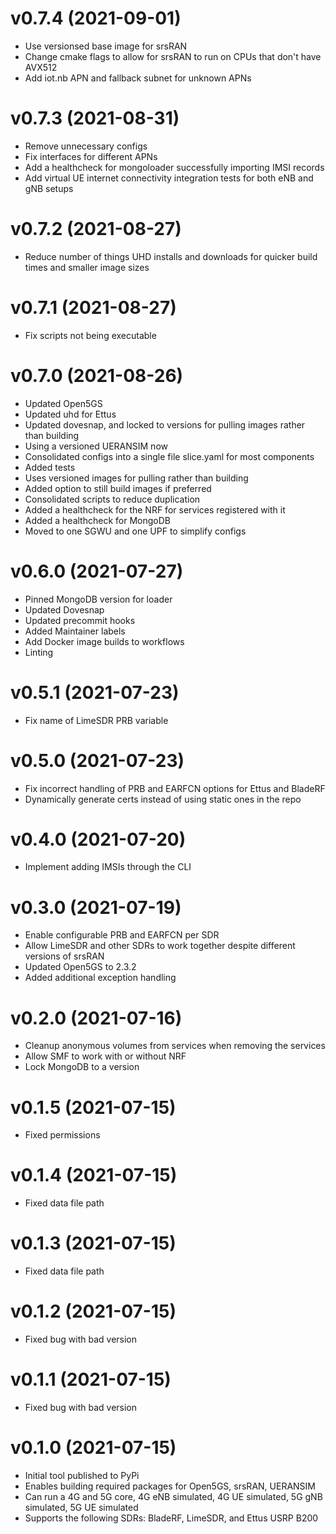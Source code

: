 # v0.7.4 (2021-09-01)

* Use versionsed base image for srsRAN
* Change cmake flags to allow for srsRAN to run on CPUs that don't have AVX512
* Add iot.nb APN and fallback subnet for unknown APNs

# v0.7.3 (2021-08-31)

* Remove unnecessary configs
* Fix interfaces for different APNs
* Add a healthcheck for mongoloader successfully importing IMSI records
* Add virtual UE internet connectivity integration tests for both eNB and gNB setups

# v0.7.2 (2021-08-27)

* Reduce number of things UHD installs and downloads for quicker build times and smaller image sizes

# v0.7.1 (2021-08-27)

* Fix scripts not being executable

# v0.7.0 (2021-08-26)

* Updated Open5GS
* Updated uhd for Ettus
* Updated dovesnap, and locked to versions for pulling images rather than building
* Using a versioned UERANSIM now
* Consolidated configs into a single file slice.yaml for most components
* Added tests
* Uses versioned images for pulling rather than building
* Added option to still build images if preferred
* Consolidated scripts to reduce duplication
* Added a healthcheck for the NRF for services registered with it
* Added a healthcheck for MongoDB
* Moved to one SGWU and one UPF to simplify configs

# v0.6.0 (2021-07-27)

* Pinned MongoDB version for loader
* Updated Dovesnap
* Updated precommit hooks
* Added Maintainer labels
* Add Docker image builds to workflows
* Linting

# v0.5.1 (2021-07-23)

* Fix name of LimeSDR PRB variable

# v0.5.0 (2021-07-23)

* Fix incorrect handling of PRB and EARFCN options for Ettus and BladeRF
* Dynamically generate certs instead of using static ones in the repo

# v0.4.0 (2021-07-20)

* Implement adding IMSIs through the CLI

# v0.3.0 (2021-07-19)

* Enable configurable PRB and EARFCN per SDR
* Allow LimeSDR and other SDRs to work together despite different versions of srsRAN
* Updated Open5GS to 2.3.2
* Added additional exception handling

# v0.2.0 (2021-07-16)

* Cleanup anonymous volumes from services when removing the services
* Allow SMF to work with or without NRF
* Lock MongoDB to a version

# v0.1.5 (2021-07-15)

* Fixed permissions

# v0.1.4 (2021-07-15)

* Fixed data file path

# v0.1.3 (2021-07-15)

* Fixed data file path

# v0.1.2 (2021-07-15)

* Fixed bug with bad version

# v0.1.1 (2021-07-15)

* Fixed bug with bad version

# v0.1.0 (2021-07-15)

* Initial tool published to PyPi
* Enables building required packages for Open5GS, srsRAN, UERANSIM
* Can run a 4G and 5G core, 4G eNB simulated, 4G UE simulated, 5G gNB simulated, 5G UE simulated
* Supports the following SDRs: BladeRF, LimeSDR, and Ettus USRP B200
